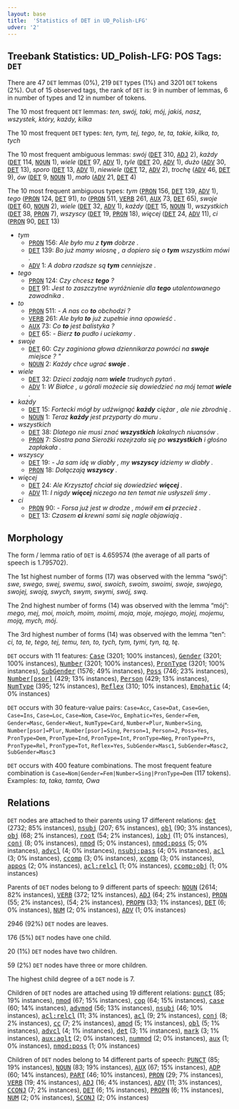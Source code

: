 ```yaml
---
layout: base
title:  'Statistics of DET in UD_Polish-LFG'
udver: '2'
---
```


## Treebank Statistics: UD_Polish-LFG: POS Tags: `DET`

There are 47 `DET` lemmas (0%), 219 `DET` types (1%) and 3201 `DET` tokens (2%).
Out of 15 observed tags, the rank of `DET` is: 9 in number of lemmas, 6 in number of types and 12 in number of tokens.

The 10 most frequent `DET` lemmas: <em>ten, swój, taki, mój, jakiś, nasz, wszystek, który, każdy, kilka</em>

The 10 most frequent `DET` types:  <em>ten, tym, tej, tego, te, ta, takie, kilka, to, tych</em>

The 10 most frequent ambiguous lemmas: <em>swój</em> (<tt><a href="pl_lfg-pos-DET.html">DET</a></tt> 310, <tt><a href="pl_lfg-pos-ADJ.html">ADJ</a></tt> 2), <em>każdy</em> (<tt><a href="pl_lfg-pos-DET.html">DET</a></tt> 114, <tt><a href="pl_lfg-pos-NOUN.html">NOUN</a></tt> 1), <em>wiele</em> (<tt><a href="pl_lfg-pos-DET.html">DET</a></tt> 97, <tt><a href="pl_lfg-pos-ADV.html">ADV</a></tt> 1), <em>tyle</em> (<tt><a href="pl_lfg-pos-DET.html">DET</a></tt> 20, <tt><a href="pl_lfg-pos-ADV.html">ADV</a></tt> 1), <em>dużo</em> (<tt><a href="pl_lfg-pos-ADV.html">ADV</a></tt> 30, <tt><a href="pl_lfg-pos-DET.html">DET</a></tt> 13), <em>sporo</em> (<tt><a href="pl_lfg-pos-DET.html">DET</a></tt> 13, <tt><a href="pl_lfg-pos-ADV.html">ADV</a></tt> 1), <em>niewiele</em> (<tt><a href="pl_lfg-pos-DET.html">DET</a></tt> 12, <tt><a href="pl_lfg-pos-ADV.html">ADV</a></tt> 2), <em>trochę</em> (<tt><a href="pl_lfg-pos-ADV.html">ADV</a></tt> 46, <tt><a href="pl_lfg-pos-DET.html">DET</a></tt> 9), <em>ów</em> (<tt><a href="pl_lfg-pos-DET.html">DET</a></tt> 9, <tt><a href="pl_lfg-pos-NOUN.html">NOUN</a></tt> 1), <em>mało</em> (<tt><a href="pl_lfg-pos-ADV.html">ADV</a></tt> 21, <tt><a href="pl_lfg-pos-DET.html">DET</a></tt> 4)

The 10 most frequent ambiguous types:  <em>tym</em> (<tt><a href="pl_lfg-pos-PRON.html">PRON</a></tt> 156, <tt><a href="pl_lfg-pos-DET.html">DET</a></tt> 139, <tt><a href="pl_lfg-pos-ADV.html">ADV</a></tt> 1), <em>tego</em> (<tt><a href="pl_lfg-pos-PRON.html">PRON</a></tt> 124, <tt><a href="pl_lfg-pos-DET.html">DET</a></tt> 91), <em>to</em> (<tt><a href="pl_lfg-pos-PRON.html">PRON</a></tt> 511, <tt><a href="pl_lfg-pos-VERB.html">VERB</a></tt> 261, <tt><a href="pl_lfg-pos-AUX.html">AUX</a></tt> 73, <tt><a href="pl_lfg-pos-DET.html">DET</a></tt> 65), <em>swoje</em> (<tt><a href="pl_lfg-pos-DET.html">DET</a></tt> 60, <tt><a href="pl_lfg-pos-NOUN.html">NOUN</a></tt> 2), <em>wiele</em> (<tt><a href="pl_lfg-pos-DET.html">DET</a></tt> 32, <tt><a href="pl_lfg-pos-ADV.html">ADV</a></tt> 1), <em>każdy</em> (<tt><a href="pl_lfg-pos-DET.html">DET</a></tt> 15, <tt><a href="pl_lfg-pos-NOUN.html">NOUN</a></tt> 1), <em>wszystkich</em> (<tt><a href="pl_lfg-pos-DET.html">DET</a></tt> 38, <tt><a href="pl_lfg-pos-PRON.html">PRON</a></tt> 7), <em>wszyscy</em> (<tt><a href="pl_lfg-pos-DET.html">DET</a></tt> 19, <tt><a href="pl_lfg-pos-PRON.html">PRON</a></tt> 18), <em>więcej</em> (<tt><a href="pl_lfg-pos-DET.html">DET</a></tt> 24, <tt><a href="pl_lfg-pos-ADV.html">ADV</a></tt> 11), <em>ci</em> (<tt><a href="pl_lfg-pos-PRON.html">PRON</a></tt> 90, <tt><a href="pl_lfg-pos-DET.html">DET</a></tt> 13)


* <em>tym</em>
  * <tt><a href="pl_lfg-pos-PRON.html">PRON</a></tt> 156: <em>Ale było mu z <b>tym</b> dobrze .</em>
  * <tt><a href="pl_lfg-pos-DET.html">DET</a></tt> 139: <em>Bo już mamy wiosnę , a dopiero się o <b>tym</b> wszystkim mówi .</em>
  * <tt><a href="pl_lfg-pos-ADV.html">ADV</a></tt> 1: <em>A dobra rzadsze są <b>tym</b> cenniejsze .</em>
* <em>tego</em>
  * <tt><a href="pl_lfg-pos-PRON.html">PRON</a></tt> 124: <em>Czy chcesz <b>tego</b> ?</em>
  * <tt><a href="pl_lfg-pos-DET.html">DET</a></tt> 91: <em>Jest to zaszczytne wyróżnienie dla <b>tego</b> utalentowanego zawodnika .</em>
* <em>to</em>
  * <tt><a href="pl_lfg-pos-PRON.html">PRON</a></tt> 511: <em>- A nas co <b>to</b> obchodzi ?</em>
  * <tt><a href="pl_lfg-pos-VERB.html">VERB</a></tt> 261: <em>Ale była <b>to</b> już zupełnie inna opowieść .</em>
  * <tt><a href="pl_lfg-pos-AUX.html">AUX</a></tt> 73: <em>Co <b>to</b> jest balistyka ?</em>
  * <tt><a href="pl_lfg-pos-DET.html">DET</a></tt> 65: <em>- Bierz <b>to</b> pudło i uciekamy .</em>
* <em>swoje</em>
  * <tt><a href="pl_lfg-pos-DET.html">DET</a></tt> 60: <em>Czy zaginiona głowa dziennikarza powróci na <b>swoje</b> miejsce ? "</em>
  * <tt><a href="pl_lfg-pos-NOUN.html">NOUN</a></tt> 2: <em>Każdy chce ugrać <b>swoje</b> .</em>
* <em>wiele</em>
  * <tt><a href="pl_lfg-pos-DET.html">DET</a></tt> 32: <em>Dzieci zadają nam <b>wiele</b> trudnych pytań .</em>
  * <tt><a href="pl_lfg-pos-ADV.html">ADV</a></tt> 1: <em>W Białce , u górali możecie się dowiedzieć na mój temat <b>wiele</b> .</em>
* <em>każdy</em>
  * <tt><a href="pl_lfg-pos-DET.html">DET</a></tt> 15: <em>Fortecki mógł by udźwignąć <b>każdy</b> ciężar , ale nie zbrodnię .</em>
  * <tt><a href="pl_lfg-pos-NOUN.html">NOUN</a></tt> 1: <em>Teraz <b>każdy</b> jest przyparty do muru .</em>
* <em>wszystkich</em>
  * <tt><a href="pl_lfg-pos-DET.html">DET</a></tt> 38: <em>Dlatego nie musi znać <b>wszystkich</b> lokalnych niuansów .</em>
  * <tt><a href="pl_lfg-pos-PRON.html">PRON</a></tt> 7: <em>Siostra pana Sierożki rozejrzała się po <b>wszystkich</b> i głośno zapłakała .</em>
* <em>wszyscy</em>
  * <tt><a href="pl_lfg-pos-DET.html">DET</a></tt> 19: <em>- Ja sam idę w diabły , my <b>wszyscy</b> idziemy w diabły .</em>
  * <tt><a href="pl_lfg-pos-PRON.html">PRON</a></tt> 18: <em>Dołączają <b>wszyscy</b> .</em>
* <em>więcej</em>
  * <tt><a href="pl_lfg-pos-DET.html">DET</a></tt> 24: <em>Ale Krzysztof chciał się dowiedzieć <b>więcej</b> .</em>
  * <tt><a href="pl_lfg-pos-ADV.html">ADV</a></tt> 11: <em>I nigdy <b>więcej</b> niczego na ten temat nie usłyszeli śmy .</em>
* <em>ci</em>
  * <tt><a href="pl_lfg-pos-PRON.html">PRON</a></tt> 90: <em>- Forsa już jest w drodze , mówił em <b>ci</b> przecież .</em>
  * <tt><a href="pl_lfg-pos-DET.html">DET</a></tt> 13: <em>Czasem <b>ci</b> krewni sami się nagle objawiają .</em>

## Morphology

The form / lemma ratio of `DET` is 4.659574 (the average of all parts of speech is 1.795702).

The 1st highest number of forms (17) was observed with the lemma “swój”: <em>swe, swego, swej, swemu, swoi, swoich, swoim, swoimi, swoje, swojego, swojej, swoją, swych, swym, swymi, swój, swą</em>.

The 2nd highest number of forms (14) was observed with the lemma “mój”: <em>mego, mej, moi, moich, moim, moimi, moja, moje, mojego, mojej, mojemu, moją, mych, mój</em>.

The 3rd highest number of forms (14) was observed with the lemma “ten”: <em>ci, ta, te, tego, tej, temu, ten, to, tych, tym, tymi, tyn, tą, tę</em>.

`DET` occurs with 11 features: <tt><a href="pl_lfg-feat-Case.html">Case</a></tt> (3201; 100% instances), <tt><a href="pl_lfg-feat-Gender.html">Gender</a></tt> (3201; 100% instances), <tt><a href="pl_lfg-feat-Number.html">Number</a></tt> (3201; 100% instances), <tt><a href="pl_lfg-feat-PronType.html">PronType</a></tt> (3201; 100% instances), <tt><a href="pl_lfg-feat-SubGender.html">SubGender</a></tt> (1576; 49% instances), <tt><a href="pl_lfg-feat-Poss.html">Poss</a></tt> (746; 23% instances), <tt><a href="pl_lfg-feat-Number-psor.html">Number[psor]</a></tt> (429; 13% instances), <tt><a href="pl_lfg-feat-Person.html">Person</a></tt> (429; 13% instances), <tt><a href="pl_lfg-feat-NumType.html">NumType</a></tt> (395; 12% instances), <tt><a href="pl_lfg-feat-Reflex.html">Reflex</a></tt> (310; 10% instances), <tt><a href="pl_lfg-feat-Emphatic.html">Emphatic</a></tt> (4; 0% instances)

`DET` occurs with 30 feature-value pairs: `Case=Acc`, `Case=Dat`, `Case=Gen`, `Case=Ins`, `Case=Loc`, `Case=Nom`, `Case=Voc`, `Emphatic=Yes`, `Gender=Fem`, `Gender=Masc`, `Gender=Neut`, `NumType=Card`, `Number=Plur`, `Number=Sing`, `Number[psor]=Plur`, `Number[psor]=Sing`, `Person=1`, `Person=2`, `Poss=Yes`, `PronType=Dem`, `PronType=Ind`, `PronType=Int`, `PronType=Neg`, `PronType=Prs`, `PronType=Rel`, `PronType=Tot`, `Reflex=Yes`, `SubGender=Masc1`, `SubGender=Masc2`, `SubGender=Masc3`

`DET` occurs with 400 feature combinations.
The most frequent feature combination is `Case=Nom|Gender=Fem|Number=Sing|PronType=Dem` (117 tokens).
Examples: <em>ta, taka, tamta, Owa</em>


## Relations

`DET` nodes are attached to their parents using 17 different relations: <tt><a href="pl_lfg-dep-det.html">det</a></tt> (2732; 85% instances), <tt><a href="pl_lfg-dep-nsubj.html">nsubj</a></tt> (207; 6% instances), <tt><a href="pl_lfg-dep-obl.html">obl</a></tt> (90; 3% instances), <tt><a href="pl_lfg-dep-obj.html">obj</a></tt> (68; 2% instances), <tt><a href="pl_lfg-dep-root.html">root</a></tt> (54; 2% instances), <tt><a href="pl_lfg-dep-iobj.html">iobj</a></tt> (11; 0% instances), <tt><a href="pl_lfg-dep-conj.html">conj</a></tt> (8; 0% instances), <tt><a href="pl_lfg-dep-nmod.html">nmod</a></tt> (5; 0% instances), <tt><a href="pl_lfg-dep-nmod-poss.html">nmod:poss</a></tt> (5; 0% instances), <tt><a href="pl_lfg-dep-advcl.html">advcl</a></tt> (4; 0% instances), <tt><a href="pl_lfg-dep-nsubj-pass.html">nsubj:pass</a></tt> (4; 0% instances), <tt><a href="pl_lfg-dep-acl.html">acl</a></tt> (3; 0% instances), <tt><a href="pl_lfg-dep-ccomp.html">ccomp</a></tt> (3; 0% instances), <tt><a href="pl_lfg-dep-xcomp.html">xcomp</a></tt> (3; 0% instances), <tt><a href="pl_lfg-dep-appos.html">appos</a></tt> (2; 0% instances), <tt><a href="pl_lfg-dep-acl-relcl.html">acl:relcl</a></tt> (1; 0% instances), <tt><a href="pl_lfg-dep-ccomp-obj.html">ccomp:obj</a></tt> (1; 0% instances)

Parents of `DET` nodes belong to 9 different parts of speech: <tt><a href="pl_lfg-pos-NOUN.html">NOUN</a></tt> (2614; 82% instances), <tt><a href="pl_lfg-pos-VERB.html">VERB</a></tt> (372; 12% instances), <tt><a href="pl_lfg-pos-ADJ.html">ADJ</a></tt> (64; 2% instances), <tt><a href="pl_lfg-pos-PRON.html">PRON</a></tt> (55; 2% instances),  (54; 2% instances), <tt><a href="pl_lfg-pos-PROPN.html">PROPN</a></tt> (33; 1% instances), <tt><a href="pl_lfg-pos-DET.html">DET</a></tt> (6; 0% instances), <tt><a href="pl_lfg-pos-NUM.html">NUM</a></tt> (2; 0% instances), <tt><a href="pl_lfg-pos-ADV.html">ADV</a></tt> (1; 0% instances)

2946 (92%) `DET` nodes are leaves.

176 (5%) `DET` nodes have one child.

20 (1%) `DET` nodes have two children.

59 (2%) `DET` nodes have three or more children.

The highest child degree of a `DET` node is 7.

Children of `DET` nodes are attached using 19 different relations: <tt><a href="pl_lfg-dep-punct.html">punct</a></tt> (85; 19% instances), <tt><a href="pl_lfg-dep-nmod.html">nmod</a></tt> (67; 15% instances), <tt><a href="pl_lfg-dep-cop.html">cop</a></tt> (64; 15% instances), <tt><a href="pl_lfg-dep-case.html">case</a></tt> (60; 14% instances), <tt><a href="pl_lfg-dep-advmod.html">advmod</a></tt> (56; 13% instances), <tt><a href="pl_lfg-dep-nsubj.html">nsubj</a></tt> (46; 10% instances), <tt><a href="pl_lfg-dep-acl-relcl.html">acl:relcl</a></tt> (11; 3% instances), <tt><a href="pl_lfg-dep-acl.html">acl</a></tt> (9; 2% instances), <tt><a href="pl_lfg-dep-conj.html">conj</a></tt> (8; 2% instances), <tt><a href="pl_lfg-dep-cc.html">cc</a></tt> (7; 2% instances), <tt><a href="pl_lfg-dep-amod.html">amod</a></tt> (5; 1% instances), <tt><a href="pl_lfg-dep-obl.html">obl</a></tt> (5; 1% instances), <tt><a href="pl_lfg-dep-advcl.html">advcl</a></tt> (4; 1% instances), <tt><a href="pl_lfg-dep-det.html">det</a></tt> (3; 1% instances), <tt><a href="pl_lfg-dep-mark.html">mark</a></tt> (3; 1% instances), <tt><a href="pl_lfg-dep-aux-aglt.html">aux:aglt</a></tt> (2; 0% instances), <tt><a href="pl_lfg-dep-nummod.html">nummod</a></tt> (2; 0% instances), <tt><a href="pl_lfg-dep-aux.html">aux</a></tt> (1; 0% instances), <tt><a href="pl_lfg-dep-nmod-poss.html">nmod:poss</a></tt> (1; 0% instances)

Children of `DET` nodes belong to 14 different parts of speech: <tt><a href="pl_lfg-pos-PUNCT.html">PUNCT</a></tt> (85; 19% instances), <tt><a href="pl_lfg-pos-NOUN.html">NOUN</a></tt> (83; 19% instances), <tt><a href="pl_lfg-pos-AUX.html">AUX</a></tt> (67; 15% instances), <tt><a href="pl_lfg-pos-ADP.html">ADP</a></tt> (60; 14% instances), <tt><a href="pl_lfg-pos-PART.html">PART</a></tt> (46; 10% instances), <tt><a href="pl_lfg-pos-PRON.html">PRON</a></tt> (29; 7% instances), <tt><a href="pl_lfg-pos-VERB.html">VERB</a></tt> (19; 4% instances), <tt><a href="pl_lfg-pos-ADJ.html">ADJ</a></tt> (16; 4% instances), <tt><a href="pl_lfg-pos-ADV.html">ADV</a></tt> (11; 3% instances), <tt><a href="pl_lfg-pos-CCONJ.html">CCONJ</a></tt> (7; 2% instances), <tt><a href="pl_lfg-pos-DET.html">DET</a></tt> (6; 1% instances), <tt><a href="pl_lfg-pos-PROPN.html">PROPN</a></tt> (6; 1% instances), <tt><a href="pl_lfg-pos-NUM.html">NUM</a></tt> (2; 0% instances), <tt><a href="pl_lfg-pos-SCONJ.html">SCONJ</a></tt> (2; 0% instances)

